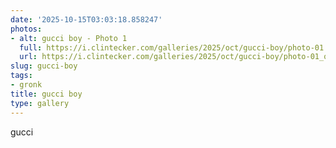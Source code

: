 ```yaml
---
date: '2025-10-15T03:03:18.858247'
photos:
- alt: gucci boy - Photo 1
  full: https://i.clintecker.com/galleries/2025/oct/gucci-boy/photo-01.jpeg
  url: https://i.clintecker.com/galleries/2025/oct/gucci-boy/photo-01_optimized.jpg
slug: gucci-boy
tags:
- gronk
title: gucci boy
type: gallery
---
```


gucci